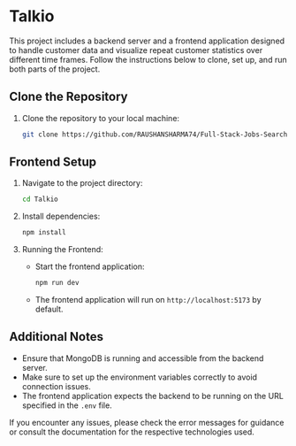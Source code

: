 # Talkio

This project includes a backend server and a frontend application designed to handle customer data and visualize repeat customer statistics over different time frames. Follow the instructions below to clone, set up, and run both parts of the project.

## Clone the Repository

1. Clone the repository to your local machine:

   ```bash
   git clone https://github.com/RAUSHANSHARMA74/Full-Stack-Jobs-Search-Assignment.git
   ```

## Frontend Setup

1. Navigate to the project directory:

   ```bash
   cd Talkio
   ```
2. Install dependencies:

   ```bash
   npm install
   ```
3. Running the Frontend:

   - Start the frontend application:

     ```bash
     npm run dev
     ```

   - The frontend application will run on `http://localhost:5173` by default.

## Additional Notes
- Ensure that MongoDB is running and accessible from the backend server.
- Make sure to set up the environment variables correctly to avoid connection issues.
- The frontend application expects the backend to be running on the URL specified in the `.env` file.

If you encounter any issues, please check the error messages for guidance or consult the documentation for the respective technologies used.

